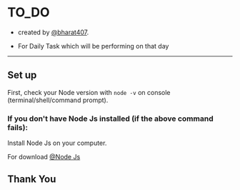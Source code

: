 # TO_DO 

-  created by [@bharat407](https://github.com/bharat407).

- For Daily Task which will be performing on that day

--------------------------------------------------------

## Set up

First, check your Node version with ``node -v`` on console (terminal/shell/command prompt).

### If you don't have Node Js installed (if the above command fails):

Install Node Js on your computer.

For download [@Node Js](https://nodejs.org/en/download/)

## Thank You
